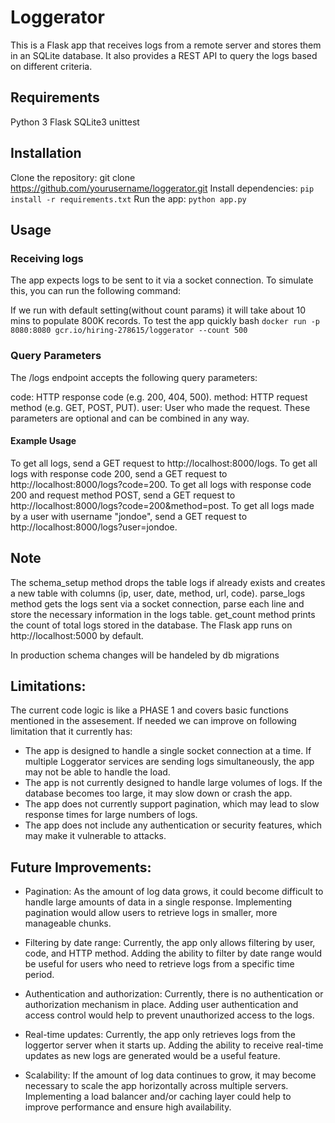 # Loggerator
This is a Flask app that receives logs from a remote server and stores them in an SQLite database. 
It also provides a REST API to query the logs based on different criteria.

## Requirements
Python 3
Flask
SQLite3
unittest

## Installation
Clone the repository: git clone https://github.com/yourusername/loggerator.git
Install dependencies: `pip install -r requirements.txt`
Run the app: `python app.py`

## Usage
### Receiving logs
The app expects logs to be sent to it via a socket connection. To simulate this, you can run the following command:


If we run with default setting(without count params) it will take about 10 mins to populate 800K records. 
To test the app quickly
bash
`docker run -p 8080:8080 gcr.io/hiring-278615/loggerator --count 500`

### Query Parameters
The /logs endpoint accepts the following query parameters:

code: HTTP response code (e.g. 200, 404, 500).
method: HTTP request method (e.g. GET, POST, PUT).
user: User who made the request.
These parameters are optional and can be combined in any way.

#### Example Usage

To get all logs, send a GET request to http://localhost:8000/logs.
To get all logs with response code 200, send a GET request to http://localhost:8000/logs?code=200.
To get all logs with response code 200 and request method POST, send a GET request to http://localhost:8000/logs?code=200&method=post.
To get all logs made by a user with username "jondoe", send a GET request to http://localhost:8000/logs?user=jondoe.


## Note
The schema_setup method drops the table logs if already exists and creates a new table with columns (ip, user, date, method, url, code).
parse_logs method gets the logs sent via a socket connection, parse each line and store the necessary information in the logs table.
get_count method prints the count of total logs stored in the database.
The Flask app runs on http://localhost:5000 by default.

In production schema changes will be handeled by db migrations

## Limitations:
The current code logic is like a PHASE 1 and covers basic functions mentioned in the assesement. 
If needed we can improve on following limitation that it currently has:

* The app is designed to handle a single socket connection at a time. If multiple Loggerator services are sending logs simultaneously, the app may not be able to handle the load.
* The app is not currently designed to handle large volumes of logs. If the database becomes too large, it may slow down or crash the app.
* The app does not currently support pagination, which may lead to slow response times for large numbers of logs.
* The app does not include any authentication or security features, which may make it vulnerable to attacks.

## Future Improvements:
* Pagination: As the amount of log data grows, it could become difficult to handle large amounts of data in a single response. Implementing pagination would allow users to retrieve logs in smaller, more manageable chunks.

* Filtering by date range: Currently, the app only allows filtering by user, code, and HTTP method. Adding the ability to filter by date range would be useful for users who need to retrieve logs from a specific time period.

* Authentication and authorization: Currently, there is no authentication or authorization mechanism in place. Adding user authentication and access control would help to prevent unauthorized access to the logs.

* Real-time updates: Currently, the app only retrieves logs from the loggertor server when it starts up. Adding the ability to receive real-time updates as new logs are generated would be a useful feature.

* Scalability: If the amount of log data continues to grow, it may become necessary to scale the app horizontally across multiple servers. Implementing a load balancer and/or caching layer could help to improve performance and ensure high availability.